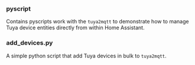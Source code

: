 ### pyscript
Contains pyscripts work with the `tuya2mqtt` to demonstrate how to manage Tuya device entities directly from within Home Assistant.

### add_devices.py
A simple python script that add Tuya devices in bulk to `tuya2mqtt`.
